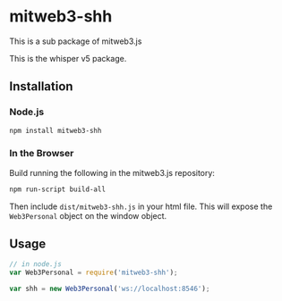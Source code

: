 # mitweb3-shh

This is a sub package of mitweb3.js

This is the whisper v5 package.   

## Installation

### Node.js

```bash
npm install mitweb3-shh
```

### In the Browser

Build running the following in the mitweb3.js repository:

```bash
npm run-script build-all
```

Then include `dist/mitweb3-shh.js` in your html file.
This will expose the `Web3Personal` object on the window object.


## Usage

```js
// in node.js
var Web3Personal = require('mitweb3-shh');

var shh = new Web3Personal('ws://localhost:8546');
```



